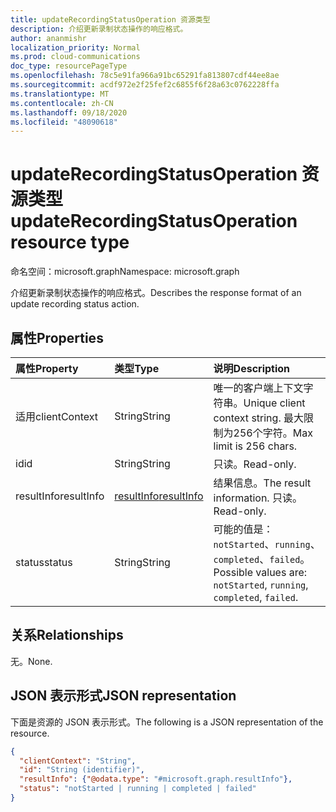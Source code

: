 ```yaml
---
title: updateRecordingStatusOperation 资源类型
description: 介绍更新录制状态操作的响应格式。
author: ananmishr
localization_priority: Normal
ms.prod: cloud-communications
doc_type: resourcePageType
ms.openlocfilehash: 78c5e91fa966a91bc65291fa813807cdf44ee8ae
ms.sourcegitcommit: acdf972e2f25fef2c6855f6f28a63c0762228ffa
ms.translationtype: MT
ms.contentlocale: zh-CN
ms.lasthandoff: 09/18/2020
ms.locfileid: "48090618"
---
```

# <a name="updaterecordingstatusoperation-resource-type"></a><span data-ttu-id="5253c-103">updateRecordingStatusOperation 资源类型</span><span class="sxs-lookup"><span data-stu-id="5253c-103">updateRecordingStatusOperation resource type</span></span>

<span data-ttu-id="5253c-104">命名空间：microsoft.graph</span><span class="sxs-lookup"><span data-stu-id="5253c-104">Namespace: microsoft.graph</span></span>

<span data-ttu-id="5253c-105">介绍更新录制状态操作的响应格式。</span><span class="sxs-lookup"><span data-stu-id="5253c-105">Describes the response format of an update recording status action.</span></span>

## <a name="properties"></a><span data-ttu-id="5253c-106">属性</span><span class="sxs-lookup"><span data-stu-id="5253c-106">Properties</span></span>

| <span data-ttu-id="5253c-107">属性</span><span class="sxs-lookup"><span data-stu-id="5253c-107">Property</span></span>            | <span data-ttu-id="5253c-108">类型</span><span class="sxs-lookup"><span data-stu-id="5253c-108">Type</span></span>                        | <span data-ttu-id="5253c-109">说明</span><span class="sxs-lookup"><span data-stu-id="5253c-109">Description</span></span>|
|:--------------------|:----------------------------|:-----------------------------------------------------------------------------------|
| <span data-ttu-id="5253c-110">适用</span><span class="sxs-lookup"><span data-stu-id="5253c-110">clientContext</span></span>       | <span data-ttu-id="5253c-111">String</span><span class="sxs-lookup"><span data-stu-id="5253c-111">String</span></span>                      | <span data-ttu-id="5253c-112">唯一的客户端上下文字符串。</span><span class="sxs-lookup"><span data-stu-id="5253c-112">Unique client context string.</span></span> <span data-ttu-id="5253c-113">最大限制为256个字符。</span><span class="sxs-lookup"><span data-stu-id="5253c-113">Max limit is 256 chars.</span></span>                              |
| <span data-ttu-id="5253c-114">id</span><span class="sxs-lookup"><span data-stu-id="5253c-114">id</span></span>                  | <span data-ttu-id="5253c-115">String</span><span class="sxs-lookup"><span data-stu-id="5253c-115">String</span></span>                      | <span data-ttu-id="5253c-116">只读。</span><span class="sxs-lookup"><span data-stu-id="5253c-116">Read-only.</span></span>                                                                         |
| <span data-ttu-id="5253c-117">resultInfo</span><span class="sxs-lookup"><span data-stu-id="5253c-117">resultInfo</span></span>          | [<span data-ttu-id="5253c-118">resultInfo</span><span class="sxs-lookup"><span data-stu-id="5253c-118">resultInfo</span></span>](resultinfo.md) | <span data-ttu-id="5253c-119">结果信息。</span><span class="sxs-lookup"><span data-stu-id="5253c-119">The result information.</span></span> <span data-ttu-id="5253c-120">只读。</span><span class="sxs-lookup"><span data-stu-id="5253c-120">Read-only.</span></span>                                                 |
| <span data-ttu-id="5253c-121">status</span><span class="sxs-lookup"><span data-stu-id="5253c-121">status</span></span>              | <span data-ttu-id="5253c-122">String</span><span class="sxs-lookup"><span data-stu-id="5253c-122">String</span></span>                      | <span data-ttu-id="5253c-123">可能的值是：`notStarted`、`running`、`completed`、`failed`。</span><span class="sxs-lookup"><span data-stu-id="5253c-123">Possible values are: `notStarted`, `running`, `completed`, `failed`.</span></span>               |

## <a name="relationships"></a><span data-ttu-id="5253c-124">关系</span><span class="sxs-lookup"><span data-stu-id="5253c-124">Relationships</span></span>
<span data-ttu-id="5253c-125">无。</span><span class="sxs-lookup"><span data-stu-id="5253c-125">None.</span></span>

## <a name="json-representation"></a><span data-ttu-id="5253c-126">JSON 表示形式</span><span class="sxs-lookup"><span data-stu-id="5253c-126">JSON representation</span></span>

<span data-ttu-id="5253c-127">下面是资源的 JSON 表示形式。</span><span class="sxs-lookup"><span data-stu-id="5253c-127">The following is a JSON representation of the resource.</span></span>

<!-- {
  "blockType": "resource",
  "optionalProperties": [

  ],
  "@odata.type": "microsoft.graph.updateRecordingStatusOperation"
}-->
```json
{
  "clientContext": "String",
  "id": "String (identifier)",
  "resultInfo": {"@odata.type": "#microsoft.graph.resultInfo"},
  "status": "notStarted | running | completed | failed"
}
```

<!-- uuid: 8fcb5dbc-d5aa-4681-8e31-b001d5168d79
2015-10-25 14:57:30 UTC -->
<!--
{
  "type": "#page.annotation",
  "description": "updateRecordingStatusOperation resource",
  "keywords": "",
  "section": "documentation",
  "tocPath": "",
  "suppressions": []
}
-->

